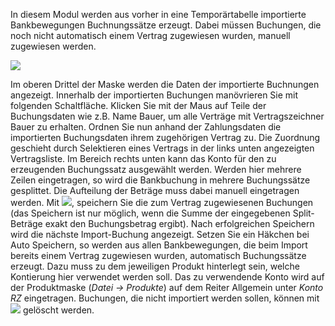 In diesem Modul werden aus vorher in eine Temporärtabelle importierte Bankbewegungen Buchnungssätze erzeugt. Dabei müssen Buchungen, die noch nicht automatisch einem Vertrag zugewiesen wurden, manuell zugewiesen werden.

![](http://xpecto.github.io/docs/img/img_1442235719686.png)

Im oberen Drittel der Maske werden die Daten der importierte Buchnungen angezeigt. Innerhalb der importierten Buchungen manövrieren Sie mit folgenden Schaltfläche. 
Klicken Sie mit der Maus auf Teile der Buchungsdaten wie z.B. Name Bauer, um alle Verträge mit Vertragszeichner Bauer zu erhalten. Ordnen Sie nun anhand der Zahlungsdaten die importierten Buchungsdaten ihrem zugehörigen Vertrag zu. Die Zuordnung geschieht durch Selektieren eines Vertrags in der links unten angezeigten Vertragsliste.
Im Bereich rechts unten kann das Konto für den zu erzeugenden Buchungssatz ausgewählt werden. Werden hier mehrere Zeilen eingetragen, so wird die Bankbuchung in mehrere Buchungssätze gesplittet. Die Aufteilung der Beträge muss dabei manuell eingetragen werden. Mit ![](http://xpecto.github.io/docs/img/img_1442236615351.png), speichern Sie die zum Vertrag zugewiesenen Buchungen (das Speichern ist nur möglich, wenn die Summe der eingegebenen Split-Beträge exakt den Buchungsbetrag ergibt).
Nach erfolgreichen Speichern wird die nächste Import-Buchung angezeigt.
Setzen Sie ein Häkchen bei Auto Speichern, so werden aus allen Bankbewegungen, die beim Import bereits einem Vertrag zugewiesen wurden, automatisch Buchungssätze erzeugt. Dazu muss zu dem jeweiligen Produkt hinterlegt sein, welche Kontierung hier verwendet werden soll. Das zu verwendende Konto wird auf der Produktmaske (*Datei → Produkte*) auf dem Reiter Allgemein unter *Konto RZ* eingetragen. Buchungen, die nicht importiert werden sollen, können mit ![](http://xpecto.github.io/docs/img/img_1442237227264.png) gelöscht werden.